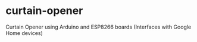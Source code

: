 # curtain-opener
Curtain Opener using Arduino and ESP8266 boards (Interfaces with Google Home devices)
